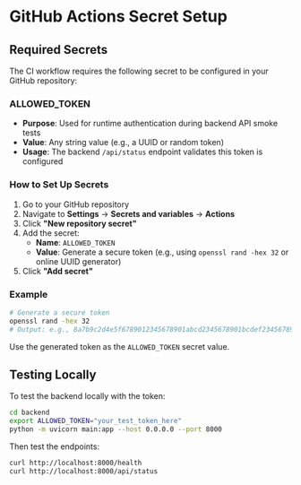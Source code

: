 # GitHub Actions Secret Setup

## Required Secrets

The CI workflow requires the following secret to be configured in your GitHub repository:

### ALLOWED_TOKEN

- **Purpose**: Used for runtime authentication during backend API smoke tests
- **Value**: Any string value (e.g., a UUID or random token)
- **Usage**: The backend `/api/status` endpoint validates this token is configured

### How to Set Up Secrets

1. Go to your GitHub repository
2. Navigate to **Settings** → **Secrets and variables** → **Actions**
3. Click **"New repository secret"**
4. Add the secret:
   - **Name**: `ALLOWED_TOKEN`
   - **Value**: Generate a secure token (e.g., using `openssl rand -hex 32` or online UUID generator)
5. Click **"Add secret"**

### Example

```bash
# Generate a secure token
openssl rand -hex 32
# Output: e.g., 8a7b9c2d4e5f6789012345678901abcd2345678901bcdef234567890abcdef12
```

Use the generated token as the `ALLOWED_TOKEN` secret value.

## Testing Locally

To test the backend locally with the token:

```bash
cd backend
export ALLOWED_TOKEN="your_test_token_here"
python -m uvicorn main:app --host 0.0.0.0 --port 8000
```

Then test the endpoints:
```bash
curl http://localhost:8000/health
curl http://localhost:8000/api/status
```